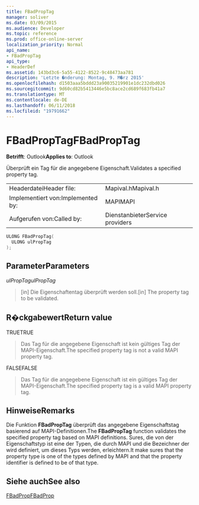 ```yaml
---
title: FBadPropTag
manager: soliver
ms.date: 03/09/2015
ms.audience: Developer
ms.topic: reference
ms.prod: office-online-server
localization_priority: Normal
api_name:
- FBadPropTag
api_type:
- HeaderDef
ms.assetid: 143bd3c6-5a55-4122-8522-9c48473aa781
description: 'Letzte �nderung: Montag, 9. M�rz 2015'
ms.openlocfilehash: d1503aaa5bddd23a90035219901e1dc232dbd026
ms.sourcegitcommit: 9d60cd82b5413446e5bc8ace2cd689f683fb41a7
ms.translationtype: MT
ms.contentlocale: de-DE
ms.lasthandoff: 06/11/2018
ms.locfileid: "19791662"
---
```

# <a name="fbadproptag"></a><span data-ttu-id="8a581-103">FBadPropTag</span><span class="sxs-lookup"><span data-stu-id="8a581-103">FBadPropTag</span></span>

  
  
<span data-ttu-id="8a581-104">**Betrifft**: Outlook</span><span class="sxs-lookup"><span data-stu-id="8a581-104">**Applies to**: Outlook</span></span> 
  
<span data-ttu-id="8a581-105">Überprüft ein Tag für die angegebene Eigenschaft.</span><span class="sxs-lookup"><span data-stu-id="8a581-105">Validates a specified property tag.</span></span> 
  
|||
|:-----|:-----|
|<span data-ttu-id="8a581-106">Headerdatei</span><span class="sxs-lookup"><span data-stu-id="8a581-106">Header file:</span></span>  <br/> |<span data-ttu-id="8a581-107">Mapival.h</span><span class="sxs-lookup"><span data-stu-id="8a581-107">Mapival.h</span></span>  <br/> |
|<span data-ttu-id="8a581-108">Implementiert von:</span><span class="sxs-lookup"><span data-stu-id="8a581-108">Implemented by:</span></span>  <br/> |<span data-ttu-id="8a581-109">MAPI</span><span class="sxs-lookup"><span data-stu-id="8a581-109">MAPI</span></span>  <br/> |
|<span data-ttu-id="8a581-110">Aufgerufen von:</span><span class="sxs-lookup"><span data-stu-id="8a581-110">Called by:</span></span>  <br/> |<span data-ttu-id="8a581-111">Dienstanbieter</span><span class="sxs-lookup"><span data-stu-id="8a581-111">Service providers</span></span>  <br/> |
   
```cpp
ULONG FBadPropTag(
  ULONG ulPropTag
);
```

## <a name="parameters"></a><span data-ttu-id="8a581-112">Parameter</span><span class="sxs-lookup"><span data-stu-id="8a581-112">Parameters</span></span>

 <span data-ttu-id="8a581-113">_ulPropTag_</span><span class="sxs-lookup"><span data-stu-id="8a581-113">_ulPropTag_</span></span>
  
> <span data-ttu-id="8a581-114">[in] Die Eigenschaftentag überprüft werden soll.</span><span class="sxs-lookup"><span data-stu-id="8a581-114">[in] The property tag to be validated.</span></span>
    
## <a name="return-value"></a><span data-ttu-id="8a581-115">R�ckgabewert</span><span class="sxs-lookup"><span data-stu-id="8a581-115">Return value</span></span>

<span data-ttu-id="8a581-116">TRUE</span><span class="sxs-lookup"><span data-stu-id="8a581-116">TRUE</span></span> 
  
> <span data-ttu-id="8a581-117">Das Tag für die angegebene Eigenschaft ist kein gültiges Tag der MAPI-Eigenschaft.</span><span class="sxs-lookup"><span data-stu-id="8a581-117">The specified property tag is not a valid MAPI property tag.</span></span> 
    
<span data-ttu-id="8a581-118">FALSE</span><span class="sxs-lookup"><span data-stu-id="8a581-118">FALSE</span></span> 
  
> <span data-ttu-id="8a581-119">Das Tag für die angegebene Eigenschaft ist ein gültiges Tag der MAPI-Eigenschaft.</span><span class="sxs-lookup"><span data-stu-id="8a581-119">The specified property tag is a valid MAPI property tag.</span></span>
    
## <a name="remarks"></a><span data-ttu-id="8a581-120">Hinweise</span><span class="sxs-lookup"><span data-stu-id="8a581-120">Remarks</span></span>

<span data-ttu-id="8a581-121">Die Funktion **FBadPropTag** überprüft das angegebene Eigenschaftstag basierend auf MAPI-Definitionen.</span><span class="sxs-lookup"><span data-stu-id="8a581-121">The **FBadPropTag** function validates the specified property tag based on MAPI definitions.</span></span> <span data-ttu-id="8a581-122">Sures, die von der Eigenschaftstyp ist eine der Typen, die durch MAPI und die Bezeichner der wird definiert, um dieses Typs werden, erleichtern.</span><span class="sxs-lookup"><span data-stu-id="8a581-122">It make sures that the property type is one of the types defined by MAPI and that the property identifier is defined to be of that type.</span></span> 
  
## <a name="see-also"></a><span data-ttu-id="8a581-123">Siehe auch</span><span class="sxs-lookup"><span data-stu-id="8a581-123">See also</span></span>



[<span data-ttu-id="8a581-124">FBadProp</span><span class="sxs-lookup"><span data-stu-id="8a581-124">FBadProp</span></span>](fbadprop.md)

